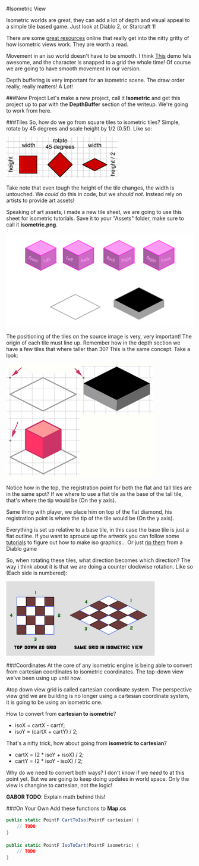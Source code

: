 #Isometric View

Isometric worlds are great, they can add a lot of depth and visual appeal to a simple tile based game. Just look at Diablo 2, or Starcraft 1! 

There are some [great resources](http://gamedevelopment.tutsplus.com/tutorials/creating-isometric-worlds-a-primer-for-game-developers--gamedev-6511) online that really get into the nitty gritty of how isometric views work. They are worth a read.

Movement in an iso world doesn't have to be smooth. I think [This](http://www.gotoandplay.it/_articles/2007/03/isometric.php) demo fels awesome, and the character is snapped to a grid the whole time! Of course we are going to have smooth movement in our version.

Depth buffering is very important for an isometric scene. The draw order really, really matters! A Lot!

###New Project
Let's make a new project, call it **Isometric** and get this project up to par with the **DepthBuffer** section of the writeup. We're going to work from here.

###Tiles
So, how do we go from square tiles to isometric tiles? Simple, rotate by 45 degrees and scale height by 1/2 (0.5f). Like so:

![TUT16A](Images/tut16a.gif)

Take note that even tough the height of the tile changes, the width is untouched. We _could_ do this in code, but we _should not_. Instead rely on artists to provide art assets! 

Speaking of art assets, i made a new tile sheet, we are going to use this sheet for isometric tutorials. Save it to your "Assets" folder, make sure to call it **isometric.png**.

![ISO](Images/isometric.png)

The positioning of the tiles on the source image is very, very important! The origin of each tile must line up. Remember how in the depth section we have a few tiles that where taller than 30? This is the same concept. Take a look:

![TUT16B](Images/tut16b.gif)

Notice how in the top, the registration point for both the flat and tall tiles are in the same spot? If we where to use a flat tile as the base of the tall tile, that's where the tip would be (On the y axis).

Same thing with player, we place him on top of the flat diamond, his registration point is where the tip of the tile would be (On the y axis).

Everything is set up relative to a base tile, in this case the base tile is just a flat outline. If you want to sprouce up the artwork you can follow some [tutorials](http://www.2dgameartguru.com/2012/02/building-isometric-art-in-vectors-step.html) to figure out how to make iso graphics... Or just [rip them](http://www.spriters-resource.com/pc_computer/diablo2diablo2lordofdestruction/) from a Diablo game

So, when rotating these tiles, what direction becomes which direction? The way i think about it is that we are doing a counter clockwise rotation. Like so (Each side is numbered):

![ROTATE](Images/the_isometric_grid.jpg)

###Coordinates
At the core of any isometric engine is being able to convert from cartesian coordinates to isometric coordinates. The top-down view we've been using up until now.

Atop down view grid is called cartesian coordinate system. The perspective view grid we are building is no longer using a cartesian coordinate system, it is going to be using an isometric one.

How to convert from **cartesian to isometric**?

* isoX = cartX - cartY;
* isoY = (cartX + cartY) / 2;

That's a nifty trick, how about going from **isometric to cartesian**?

* cartX = (2 * isoY + isoX) / 2;
* cartY = (2 * isoY - isoX) / 2;

Why do we need to convert both ways? I don't know if we _need_ to at this point yet. But we are going to keep doing updates in world space. Only the view is changine to cartesian, not the logic!

**GABOR TODO**: Explain math behind this!

###On Your Own
Add these functions to **Map.cs**

```cs
public static PointF CartToIso(PointF cartesian) {
    // TODO
}

public static PointF IsoToCart(PointF isometric) {
    // TODO 
}
```

